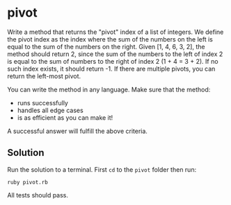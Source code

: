 # pivot

Write a method that returns the "pivot" index of a list of integers. We define the pivot index as the index where the sum of the numbers on the left is equal to the sum of the numbers on the right. Given [1, 4, 6, 3, 2], the method should return 2, since the sum of the numbers to the left of index 2 is equal to the sum of numbers to the right of index 2 (1 + 4 = 3 + 2). If no such index exists, it should return -1. If there are multiple pivots, you can return the left-most pivot.


You can write the method in any language. Make sure that the method:

- runs successfully
- handles all edge cases
- is as efficient as you can make it!



A successful answer will fulfill the above criteria.

## Solution

Run the solution to a terminal. First `cd` to the `pivot` folder then run:

```
ruby pivot.rb
```

All tests should pass.
